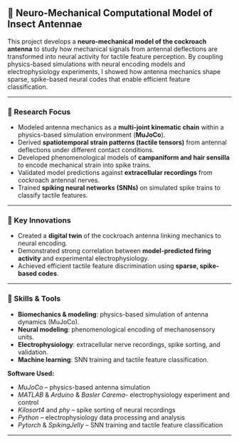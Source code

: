## 🧠 Neuro-Mechanical Computational Model of Insect Antennae  

This project develops a **neuro-mechanical model of the cockroach antenna** to study how mechanical signals from antennal deflections are transformed into neural activity for tactile feature perception. By coupling physics-based simulations with neural encoding models and electrophysiology experiments, I showed how antenna mechanics shape sparse, spike-based neural codes that enable efficient feature classification.  

---

### 🔹 Research Focus
- Modeled antenna mechanics as a **multi-joint kinematic chain** within a physics-based simulation environment (**MuJoCo**).  
- Derived **spatiotemporal strain patterns (tactile tensors)** from antennal deflections under different contact conditions.  
- Developed phenomenological models of **campaniform and hair sensilla** to encode mechanical strain into spike trains.  
- Validated model predictions against **extracellular recordings** from cockroach antennal nerves.  
- Trained **spiking neural networks (SNNs)** on simulated spike trains to classify tactile features.  

---

### 🔹 Key Innovations
- Created a **digital twin** of the cockroach antenna linking mechanics to neural encoding.  
- Demonstrated strong correlation between **model-predicted firing activity** and experimental electrophysiology.  
- Achieved efficient tactile feature discrimination using **sparse, spike-based codes**.  

---

### 🔹 Skills & Tools
- **Biomechanics & modeling**: physics-based simulation of antenna dynamics (MuJoCo).  
- **Neural modeling**: phenomenological encoding of mechanosensory units.  
- **Electrophysiology**: extracellular nerve recordings, spike sorting, and validation.  
- **Machine learning**: SNN training and tactile feature classification.  

**Software Used:**  
- *MuJoCo* – physics-based antenna simulation  
- *MATLAB* & *Arduino* & *Basler Carema*- electrophysiology experiment and control
- *Kilosort4* and *phy* – spike sorting of neural recordings
- *Python* – electrophysiology data processing and analysis    
- *Pytorch* & *SpikingJelly* – SNN training and tactile feature classification  

---
